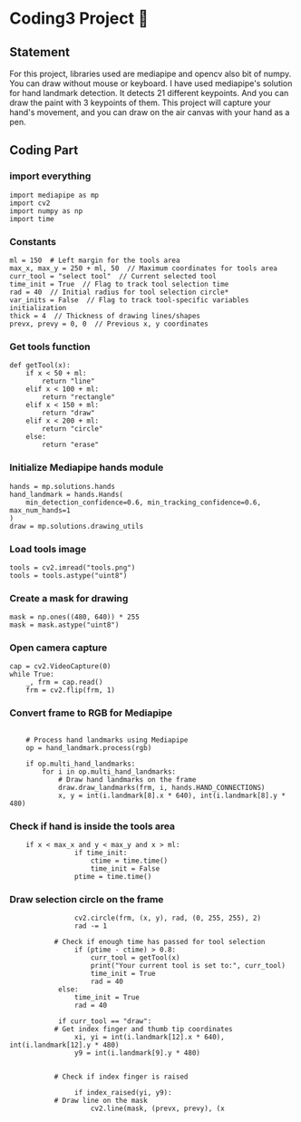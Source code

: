 # Coding3 Project :exploding_head:
## Statement
For this project, libraries used are mediapipe and opencv also bit of numpy. You can draw without mouse or keyboard.
I have used mediapipe's solution for hand landmark detection.
It detects 21 different keypoints. And you can draw the paint with 3 keypoints of them.
This project will capture your hand's movement, and you can draw on the air canvas with your hand as a pen.

## Coding Part
### import everything
```
import mediapipe as mp
import cv2
import numpy as np
import time
```

### Constants
```
ml = 150  # Left margin for the tools area
max_x, max_y = 250 + ml, 50  // Maximum coordinates for tools area
curr_tool = "select tool"  // Current selected tool
time_init = True  // Flag to track tool selection time
rad = 40  // Initial radius for tool selection circle*
var_inits = False  // Flag to track tool-specific variables initialization
thick = 4  // Thickness of drawing lines/shapes
prevx, prevy = 0, 0  // Previous x, y coordinates
```

### Get tools function
```
def getTool(x):
    if x < 50 + ml:
        return "line"
    elif x < 100 + ml:
        return "rectangle"
    elif x < 150 + ml:
        return "draw"
    elif x < 200 + ml:
        return "circle"
    else:
        return "erase"
```

### Initialize Mediapipe hands module
```
hands = mp.solutions.hands
hand_landmark = hands.Hands(
    min_detection_confidence=0.6, min_tracking_confidence=0.6, max_num_hands=1
)
draw = mp.solutions.drawing_utils
```

### Load tools image
```
tools = cv2.imread("tools.png")
tools = tools.astype("uint8")
```

### Create a mask for drawing
```
mask = np.ones((480, 640)) * 255
mask = mask.astype("uint8")
```

### Open camera capture
```
cap = cv2.VideoCapture(0)
while True:
    _, frm = cap.read()
    frm = cv2.flip(frm, 1)
```
### Convert frame to RGB for Mediapipe
```    rgb = cv2.cvtColor(frm, cv2.COLOR_BGR2RGB)

    # Process hand landmarks using Mediapipe
    op = hand_landmark.process(rgb)

    if op.multi_hand_landmarks:
        for i in op.multi_hand_landmarks:
            # Draw hand landmarks on the frame
            draw.draw_landmarks(frm, i, hands.HAND_CONNECTIONS)
            x, y = int(i.landmark[8].x * 640), int(i.landmark[8].y * 480)
```
### Check if hand is inside the tools area
```
    if x < max_x and y < max_y and x > ml:
                if time_init:
                    ctime = time.time()
                    time_init = False
                ptime = time.time()
```
### Draw selection circle on the frame
```
                cv2.circle(frm, (x, y), rad, (0, 255, 255), 2)
                rad -= 1

           # Check if enough time has passed for tool selection
                if (ptime - ctime) > 0.8:
                    curr_tool = getTool(x)
                    print("Your current tool is set to:", curr_tool)
                    time_init = True
                    rad = 40
            else:
                time_init = True
                rad = 40

            if curr_tool == "draw":
           # Get index finger and thumb tip coordinates
                xi, yi = int(i.landmark[12].x * 640), int(i.landmark[12].y * 480)
                y9 = int(i.landmark[9].y * 480)


           # Check if index finger is raised

                if index_raised(yi, y9):
           # Draw line on the mask
                    cv2.line(mask, (prevx, prevy), (x
```
